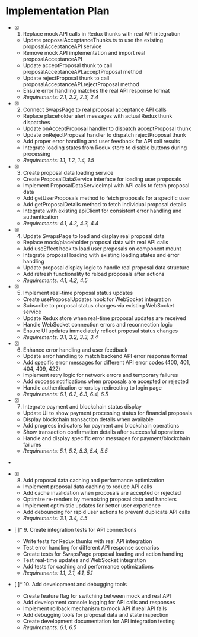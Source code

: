 # Implementation Plan

- [x] 1. Replace mock API calls in Redux thunks with real API integration





  - Update proposalAcceptanceThunks.ts to use the existing proposalAcceptanceAPI service
  - Remove mock API implementation and import real proposalAcceptanceAPI
  - Update acceptProposal thunk to call proposalAcceptanceAPI.acceptProposal method
  - Update rejectProposal thunk to call proposalAcceptanceAPI.rejectProposal method
  - Ensure error handling matches the real API response format
  - _Requirements: 2.1, 2.2, 2.3, 2.4_

- [x] 2. Connect SwapsPage to real proposal acceptance API calls









  - Replace placeholder alert messages with actual Redux thunk dispatches
  - Update onAcceptProposal handler to dispatch acceptProposal thunk
  - Update onRejectProposal handler to dispatch rejectProposal thunk
  - Add proper error handling and user feedback for API call results
  - Integrate loading states from Redux store to disable buttons during processing
  - _Requirements: 1.1, 1.2, 1.4, 1.5_

- [x] 3. Create proposal data loading service





  - Create ProposalDataService interface for loading user proposals
  - Implement ProposalDataServiceImpl with API calls to fetch proposal data
  - Add getUserProposals method to fetch proposals for a specific user
  - Add getProposalDetails method to fetch individual proposal details
  - Integrate with existing apiClient for consistent error handling and authentication
  - _Requirements: 4.1, 4.2, 4.3, 4.4_

- [x] 4. Update SwapsPage to load and display real proposal data




  - Replace mock/placeholder proposal data with real API calls
  - Add useEffect hook to load user proposals on component mount
  - Integrate proposal loading with existing loading states and error handling
  - Update proposal display logic to handle real proposal data structure
  - Add refresh functionality to reload proposals after actions
  - _Requirements: 4.1, 4.2, 4.5_

- [x] 5. Implement real-time proposal status updates





  - Create useProposalUpdates hook for WebSocket integration
  - Subscribe to proposal status changes via existing WebSocket service
  - Update Redux store when real-time proposal updates are received
  - Handle WebSocket connection errors and reconnection logic
  - Ensure UI updates immediately reflect proposal status changes
  - _Requirements: 3.1, 3.2, 3.3, 3.4_

- [x] 6. Enhance error handling and user feedback





  - Update error handling to match backend API error response format
  - Add specific error messages for different API error codes (400, 401, 404, 409, 422)
  - Implement retry logic for network errors and temporary failures
  - Add success notifications when proposals are accepted or rejected
  - Handle authentication errors by redirecting to login page
  - _Requirements: 6.1, 6.2, 6.3, 6.4, 6.5_


- [x] 7. Integrate payment and blockchain status display




  - Update UI to show payment processing status for financial proposals
  - Display blockchain transaction details when available
  - Add progress indicators for payment and blockchain operations
  - Show transaction confirmation details after successful operations
  - Handle and display specific error messages for payment/blockchain failures
  - _Requirements: 5.1, 5.2, 5.3, 5.4, 5.5_

-

- [x] 8. Add proposal data caching and performance optimization



  - Implement proposal data caching to reduce API calls
  - Add cache invalidation when proposals are accepted or rejected
  - Optimize re-renders by memoizing proposal data and handlers
  - Implement optimistic updates for better user experience
  - Add debouncing for rapid user actions to prevent duplicate API calls
  - _Requirements: 3.1, 3.4, 4.5_

- [ ]* 9. Create integration tests for API connections
  - Write tests for Redux thunks with real API integration
  - Test error handling for different API response scenarios
  - Create tests for SwapsPage proposal loading and action handling
  - Test real-time updates and WebSocket integration
  - Add tests for caching and performance optimizations
  - _Requirements: 1.1, 2.1, 4.1, 5.1_

- [ ]* 10. Add development and debugging tools
  - Create feature flag for switching between mock and real API
  - Add development console logging for API calls and responses
  - Implement rollback mechanism to mock API if real API fails
  - Add debugging tools for proposal data and state inspection
  - Create development documentation for API integration testing
  - _Requirements: 6.1, 6.5_